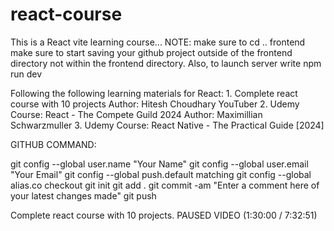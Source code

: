 # react-course
This is a React vite learning course...
NOTE: make sure to cd .. frontend
make sure to start saving your github project outside of the frontend directory not within the frontend directory.
Also, to launch server write npm run dev

Following the following learning materials for React:
    1. Complete react course with 10 projects Author: Hitesh Choudhary YouTuber
    2. Udemy Course: React - The Compete Guild 2024 Author: Maximillian Schwarzmuller
    3. Udemy Course: React Native - The Practical Guide [2024]



GITHUB COMMAND:

git config --global user.name "Your Name"
git config --global user.email "Your Email"
git config --global push.default matching
git config --global alias.co checkout
git init
git add .
git commit -am "Enter a comment here of your latest changes made"
git push




Complete react course with 10 projects.
PAUSED VIDEO (1:30:00 / 7:32:51)
